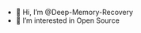 - 👋 Hi, I’m @Deep-Memory-Recovery
- 👀 I’m interested in Open Source


<!---
Deep-Memory-Recovery/Deep-Memory-Recovery is a ✨ special ✨ repository because its `README.md` (this file) appears on your GitHub profile.
You can click the Preview link to take a look at your changes.
--->
